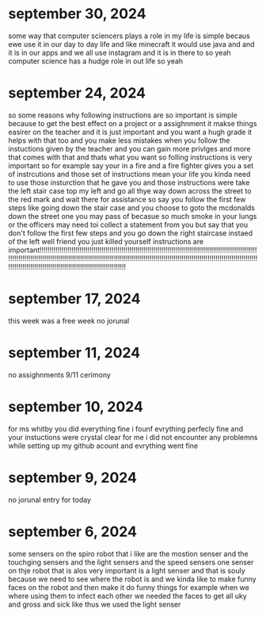 # september 30, 2024 
some way that computer sciencers plays a role in my life is simple becaus ewe use it in our day to day life and like minecraft it would use java and and it is in our apps and we all use instagram and it is in there to so yeah computer science has a hudge role in out life so yeah
# september 24, 2024
so some reasons why following instructions are so important is simple because to get the best effect on a project or a assighnment it makse things easirer on the teacher and it is just important and you want a hugh grade it helps with that too and you make less mistakes when you follow the instuctions given by the teacher and you can gain more privlges and more that comes with that and thats what you want so folling instructions is very important so for example say your in a fire and a fire fighter gives you a set of instrcutions and those set of instructions mean your life you kinda need to use those insturction that he gave you and those instructions were take the left stair case top my left and go all thye way down across the street to the red mark and wait there for assistance so say you follow the first few steps like going down the stair case and you choose to goto the mcdonalds down the street one you may pass of becasue so  much smoke in your lungs or the officers may need toi collect a statement from you but say that you don't follow the first few steps and you go down the right staircase instaed of the left well friend you just killed yourself instructions are important!!!!!!!!!!!!!!!!!!!!!!!!!!!!!!!!!!!!!!!!!!!!!!!!!!!!!!!!!!!!!!!!!!!!!!!!!!!!!!!!!!!!!!!!!!!!!!!!!!!!!!!!!!!!!!!!!!!!!!!!!!!!!!!!!!!!!!!!!!!!!!!!!!!!!!!!!!!!!!!!!!!!!!!!!!!!!!!!!!!!!!!!!!!!!!!!!!!!!!!!!!!!!!!!!!!!!!!!!!!!!!!!!!!!!!!!!!!!!!!!!!!!!!!!!!!!!!!!!!!!!!!!!!!!!!!!!!!!!!!!!!!!!!!!!!!!!  
# september 17, 2024 
this week was a free week no jorunal
# september 11, 2024
no assighnments 9/11 cerimony  
# september 10, 2024 
for ms whitby you did everything fine i founf evrything perfecly fine and your instuctions were crystal clear 
for me i did not encounter any problemns while setting up my github acount and evrything went fine 
# september 9, 2024
no jorunal entry for today 
# september 6, 2024
some sensers on the spiro robot that i like are the mostion senser and the touchging sensers and the light sensers and the speed sensers 
one senser on thje robot that is alos very important is a light senser and that is souly because we need to see where the robot is and we kinda like to make funny faces on the robot and then make it do funny things for example when we where using them to infect each other we needed the faces to get all uky and gross and sick like thus we used the light senser 
